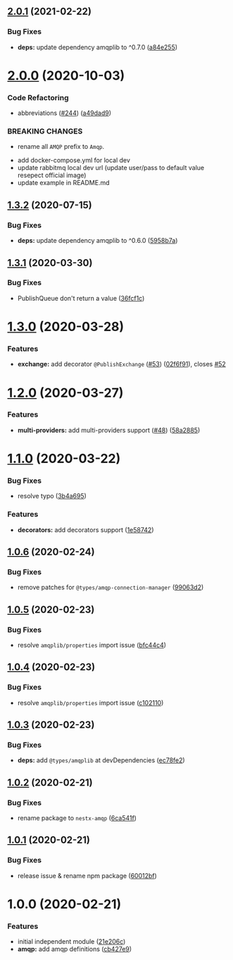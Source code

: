 ## [2.0.1](https://github.com/nest-x/nestx-amqp/compare/v2.0.0...v2.0.1) (2021-02-22)


### Bug Fixes

* **deps:** update dependency amqplib to ^0.7.0 ([a84e255](https://github.com/nest-x/nestx-amqp/commit/a84e255f24c08af1bb15bad34f4196603a8d8240))

# [2.0.0](https://github.com/nest-x/nestx-amqp/compare/v1.3.2...v2.0.0) (2020-10-03)


### Code Refactoring

* abbreviations ([#244](https://github.com/nest-x/nestx-amqp/issues/244)) ([a49dad9](https://github.com/nest-x/nestx-amqp/commit/a49dad9f63f44b842138567599ce08f3fc837cb8))


### BREAKING CHANGES

* rename all `AMQP` prefix to `Amqp`.

- add docker-compose.yml for local dev
- update rabbitmq local dev url (update user/pass to default value resepect official image)
- update example in README.md

## [1.3.2](https://github.com/nest-x/nestx-amqp/compare/v1.3.1...v1.3.2) (2020-07-15)


### Bug Fixes

* **deps:** update dependency amqplib to ^0.6.0 ([5958b7a](https://github.com/nest-x/nestx-amqp/commit/5958b7a842751983039811a7416726d7eadf2a94))

## [1.3.1](https://github.com/nest-x/nestx-amqp/compare/v1.3.0...v1.3.1) (2020-03-30)


### Bug Fixes

* PublishQueue don't return a value ([36fcf1c](https://github.com/nest-x/nestx-amqp/commit/36fcf1cde9af8482e3ab388c51c13c211fd92608))

# [1.3.0](https://github.com/nest-x/nestx-amqp/compare/v1.2.0...v1.3.0) (2020-03-28)


### Features

* **exchange:** add decorator `@PublishExchange` ([#53](https://github.com/nest-x/nestx-amqp/issues/53)) ([02f6f91](https://github.com/nest-x/nestx-amqp/commit/02f6f9116d1483d95c0e8804d7470f1d4365bdb1)), closes [#52](https://github.com/nest-x/nestx-amqp/issues/52)

# [1.2.0](https://github.com/nest-x/nestx-amqp/compare/v1.1.0...v1.2.0) (2020-03-27)


### Features

* **multi-providers:** add multi-providers support ([#48](https://github.com/nest-x/nestx-amqp/issues/48)) ([58a2885](https://github.com/nest-x/nestx-amqp/commit/58a2885b31cdac67fe719de8132fad5c4e58f61a))

# [1.1.0](https://github.com/nest-x/nestx-amqp/compare/v1.0.6...v1.1.0) (2020-03-22)


### Bug Fixes

* resolve typo ([3b4a695](https://github.com/nest-x/nestx-amqp/commit/3b4a695379e56e00d065055a3bd542a8b20b75b5))


### Features

* **decorators:** add decorators support ([1e58742](https://github.com/nest-x/nestx-amqp/commit/1e5874279b4dbd8179aa5ffc2284b16c9ebc198f))

## [1.0.6](https://github.com/nest-x/nestx-amqp/compare/v1.0.5...v1.0.6) (2020-02-24)


### Bug Fixes

* remove patches for `@types/amqp-connection-manager` ([99063d2](https://github.com/nest-x/nestx-amqp/commit/99063d28dde74ec218e9806f8fdaba1c1943ffbc))

## [1.0.5](https://github.com/nest-x/nestx-amqp/compare/v1.0.4...v1.0.5) (2020-02-23)


### Bug Fixes

* resolve `amqplib/properties` import issue ([bfc44c4](https://github.com/nest-x/nestx-amqp/commit/bfc44c444e155d8b13a5184e82de619fa6602de4))

## [1.0.4](https://github.com/nest-x/nestx-amqp/compare/v1.0.3...v1.0.4) (2020-02-23)


### Bug Fixes

* resolve `amqplib/properties` import issue ([c102110](https://github.com/nest-x/nestx-amqp/commit/c102110a574289ea2c67e57e7eb465482113a898))

## [1.0.3](https://github.com/nest-x/nestx-amqp/compare/v1.0.2...v1.0.3) (2020-02-23)


### Bug Fixes

* **deps:** add `@types/amqplib` at devDependencies ([ec78fe2](https://github.com/nest-x/nestx-amqp/commit/ec78fe2a739eb76ea9c1840755f34647b2d054cf))

## [1.0.2](https://github.com/nest-x/nestx-amqp/compare/v1.0.1...v1.0.2) (2020-02-21)


### Bug Fixes

* rename package to `nestx-amqp` ([6ca541f](https://github.com/nest-x/nestx-amqp/commit/6ca541f8a1a1228b39332f000e68f953857f0738))

## [1.0.1](https://github.com/nest-x/nestx-amqp/compare/v1.0.0...v1.0.1) (2020-02-21)


### Bug Fixes

* release issue & rename npm package ([60012bf](https://github.com/nest-x/nestx-amqp/commit/60012bf2455336df117e2a13c8dda79ae4926e62))

# 1.0.0 (2020-02-21)


### Features

* initial independent module ([21e206c](https://github.com/nest-x/nestx-amqp/commit/21e206cdf4e27b6d4ed89ff1fcea8999e411c0d0))
* **amqp:** add amqp definitions ([cb427e9](https://github.com/nest-x/nestx-amqp/commit/cb427e94aebeda795b7ac18420696212dd8f515d))
